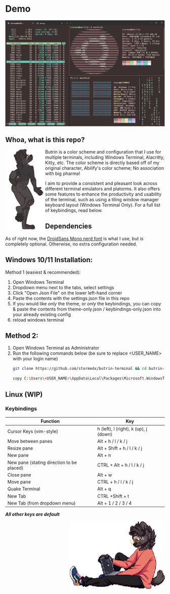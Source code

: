 Demo
=========

<img src="./media/example-terminal.png" align="center">

## Whoa, what is this repo?
<img src="./media/abilify-nobg.png" align="left" width="25%" />
Butrin is a color scheme and configuration that I use for multiple terminals, including Windows Terminal, Alacritty, Kitty, etc. The color scheme is directly based off of my original character, Abilify's color scheme; No association with big pharma!

I aim to provide a consistent and pleasant look across different terminal emulators and platorms. It also offers some features to enhance the productivity and usability of the terminal, such as using a tiling window manager keyboard layout (Windows Terminal Only). For a full list of keybindings, read below.
<br>

## Dependencies
As of right now, the [DroidSans Mono nerd font](https://github.com/ryanoasis/nerd-fonts/blob/master/patched-fonts/DroidSansMono/complete/Droid%20Sans%20Mono%20Nerd%20Font%20Complete%20Mono.otf "DroidSans Mono nerd font") is what I use, but is completely optional. Otherwise, no extra configuration needed.



## Windows 10/11 Installation:

Method 1 (easiest & recommended):
1. Open Windows Terminal
2. Dropdown menu next to the tabs, select settings
3. Click "Open Json File" on the lower left-hand corner
4. Paste the contents with the settings.json file in this repo
5. If you would like *only* the theme, or *only* the keybindings, you can copy & paste the contents from theme-only.json / keybindings-only.json into your already existing config
6. reload windows terminal

## Method 2:
1. Open Windows Terminal as Administrator
2. Run the following commands below (be sure to replace <USER_NAME> with your login name)
	```sh
	git clone https://github.com/stormedx/butrin-terminal && cd butrin-terminal\windows-terminal
	```
	```sh
	copy C:\Users\<USER_NAME>\AppData\Local\Packages\Microsoft.WindowsTerminal_8wekyb3d8bbwe\LocalState\settings.json C:\Users\<USER_NAME>\AppData\Local\Packages\Microsoft.WindowsTerminal_8wekyb3d8bbwe\LocalState\settings.json.bak
	```

## Linux (WIP)

### Keybindings
| Function  | Key  |
| ------------ | ------------ |
| Cursor Keys (vim-style)  | h (left), l (right), k (up), j (down)  |
| Move between panes  | Alt + h / l / k / j  |
| Resize pane  | Alt + Shift + h / l / k / j  |
| New pane  |  Alt + n |
| New pane (stating direction to be placed)  | CTRL + Alt + h / l / k / j  |
| Close pane  |  Alt + w |
| Move pane  | CTRL + h / l / k / j  |
| Quake Terminal  | Alt + q  |
| New Tab  | CTRL +Shift + t  |
| New Tab (from dropdown menu)  | Alt + 1 / 2 / 3 / 4  |
***All other keys are default*** 


<img src="./media/pagedoll.png" align="right"/>

